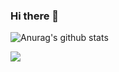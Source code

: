 ### Hi there 👋

![Anurag's github stats](https://github-readme-stats.vercel.app/api?username=Navachethan-Murugeppa&show_icons=true&theme=radical)

![](https://komarev.com/ghpvc/?username=Navachethan-Murugeppa)

<!--
**Navachethan-Murugeppa/Navachethan-Murugeppa** is a ✨ _special_ ✨ repository because its `README.md` (this file) appears on your GitHub profile.

Here are some ideas to get you started:

- 🔭 I’m currently working on ...
- 🌱 I’m currently learning ...
- 👯 I’m looking to collaborate on ...
- 🤔 I’m looking for help with ...
- 💬 Ask me about ...
- 📫 How to reach me: ...
- 😄 Pronouns: ...
- ⚡ Fun fact: ...
-->
